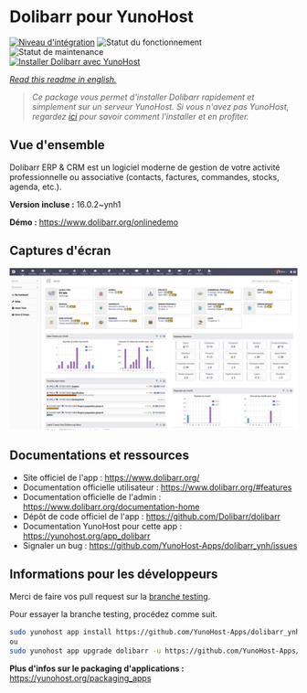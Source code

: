 <!--
N.B.: This README was automatically generated by https://github.com/YunoHost/apps/tree/master/tools/README-generator
It shall NOT be edited by hand.
-->

# Dolibarr pour YunoHost

[![Niveau d'intégration](https://dash.yunohost.org/integration/dolibarr.svg)](https://dash.yunohost.org/appci/app/dolibarr) ![Statut du fonctionnement](https://ci-apps.yunohost.org/ci/badges/dolibarr.status.svg) ![Statut de maintenance](https://ci-apps.yunohost.org/ci/badges/dolibarr.maintain.svg)  
[![Installer Dolibarr avec YunoHost](https://install-app.yunohost.org/install-with-yunohost.svg)](https://install-app.yunohost.org/?app=dolibarr)

*[Read this readme in english.](./README.md)*

> *Ce package vous permet d'installer Dolibarr rapidement et simplement sur un serveur YunoHost.
Si vous n'avez pas YunoHost, regardez [ici](https://yunohost.org/#/install) pour savoir comment l'installer et en profiter.*

## Vue d'ensemble

Dolibarr ERP & CRM est un logiciel moderne de gestion de votre activité professionnelle ou associative (contacts, factures, commandes, stocks, agenda, etc.).

**Version incluse :** 16.0.2~ynh1


**Démo :** https://www.dolibarr.org/onlinedemo

## Captures d'écran

![Capture d'écran de Dolibarr](./doc/screenshots/screenshot.jpg)

## Documentations et ressources

* Site officiel de l'app : <https://www.dolibarr.org/>
* Documentation officielle utilisateur : <https://www.dolibarr.org/#features>
* Documentation officielle de l'admin : <https://www.dolibarr.org/documentation-home>
* Dépôt de code officiel de l'app : <https://github.com/Dolibarr/dolibarr>
* Documentation YunoHost pour cette app : <https://yunohost.org/app_dolibarr>
* Signaler un bug : <https://github.com/YunoHost-Apps/dolibarr_ynh/issues>

## Informations pour les développeurs

Merci de faire vos pull request sur la [branche testing](https://github.com/YunoHost-Apps/dolibarr_ynh/tree/testing).

Pour essayer la branche testing, procédez comme suit.

``` bash
sudo yunohost app install https://github.com/YunoHost-Apps/dolibarr_ynh/tree/testing --debug
ou
sudo yunohost app upgrade dolibarr -u https://github.com/YunoHost-Apps/dolibarr_ynh/tree/testing --debug
```

**Plus d'infos sur le packaging d'applications :** <https://yunohost.org/packaging_apps>

